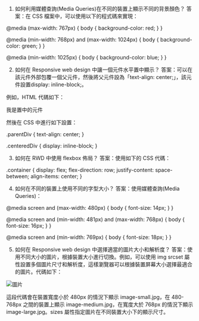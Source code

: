 

1. 如何利用媒體查詢(Media Queries)在不同的裝置上顯示不同的背景顏色？ 
答案：在 CSS 檔案中，可以使用以下的程式碼來實現：

@media (max-width: 767px) {
  body {
    background-color: red;
  }
}

@media (min-width: 768px) and (max-width: 1024px) {
  body {
    background-color: green;
  }
}

@media (min-width: 1025px) {
  body {
    background-color: blue;
  }
}

2. 如何在 Responsive web design 中讓一個元件水平置中顯示？
答案：可以在該元件外部包覆一個父元件，然後將父元件設為「text-align: center;」，該元件設置display: inline-block;。

例如，HTML 代碼如下：

<div class="parentDiv">
  <div class="centeredDiv">我是置中的元件</div>
</div>

然後在 CSS 中進行如下設置：

.parentDiv {
  text-align: center;
}

.centeredDiv {
  display: inline-block;
}

3. 如何在 RWD 中使用 flexbox 佈局？
答案：使用如下的 CSS 代碼：

.container {
  display: flex;
  flex-direction: row;
  justify-content: space-between;
  align-items: center;
}

4. 如何在不同的裝置上使用不同的字型大小？
答案：使用媒體查詢(Media Queries)：

@media screen and (max-width: 480px) {
  body {
    font-size: 14px;
  }
}

@media screen and (min-width: 481px) and (max-width: 768px) {
  body {
    font-size: 16px;
  }
}

@media screen and (min-width: 769px) {
  body {
    font-size: 18px;
  }
}

5. 如何在 Responsive web design 中選擇適當的圖片大小和解析度？
答案：使用不同大小的圖片，根據裝置大小進行切換。例如，可以使用 img srcset 屬性設置多個圖片尺寸和解析度，這樣瀏覽器可以根據裝置屏幕大小選擇最適合的圖片。代碼如下：

<img src="image.jpg" 
     alt="圖片" 
     srcset="image-small.jpg 480w, image-medium.jpg 768w, image-large.jpg 1024w"
     sizes="(max-width: 480px) 440px, (max-width: 768px) 728px, 960px">
     
這段代碼會在裝置寬度小於 480px 的情況下顯示 image-small.jpg，在 480-768px 之間的裝置上顯示 image-medium.jpg，在寬度大於 768px 的情況下顯示 image-large.jpg。sizes 屬性指定圖片在不同裝置大小下的顯示尺寸。